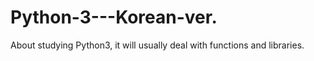 # Python-3---Korean-ver.
About studying Python3, it will usually deal with functions and libraries.
